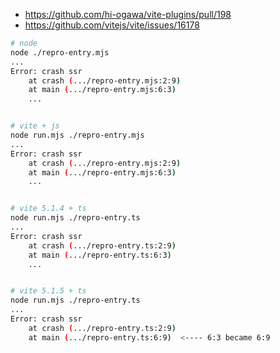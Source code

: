 - https://github.com/hi-ogawa/vite-plugins/pull/198
- https://github.com/vitejs/vite/issues/16178

```sh
# node
node ./repro-entry.mjs
...
Error: crash ssr
    at crash (.../repro-entry.mjs:2:9)
    at main (.../repro-entry.mjs:6:3)
    ...


# vite + js
node run.mjs ./repro-entry.mjs
...
Error: crash ssr
    at crash (.../repro-entry.mjs:2:9)
    at main (.../repro-entry.mjs:6:3)
    ...


# vite 5.1.4 + ts
node run.mjs ./repro-entry.ts
...
Error: crash ssr
    at crash (.../repro-entry.ts:2:9)
    at main (.../repro-entry.ts:6:3)
    ...


# vite 5.1.5 + ts
node run.mjs ./repro-entry.ts
...
Error: crash ssr
    at crash (.../repro-entry.ts:2:9)
    at main (.../repro-entry.ts:6:9)  <---- 6:3 became 6:9
```
